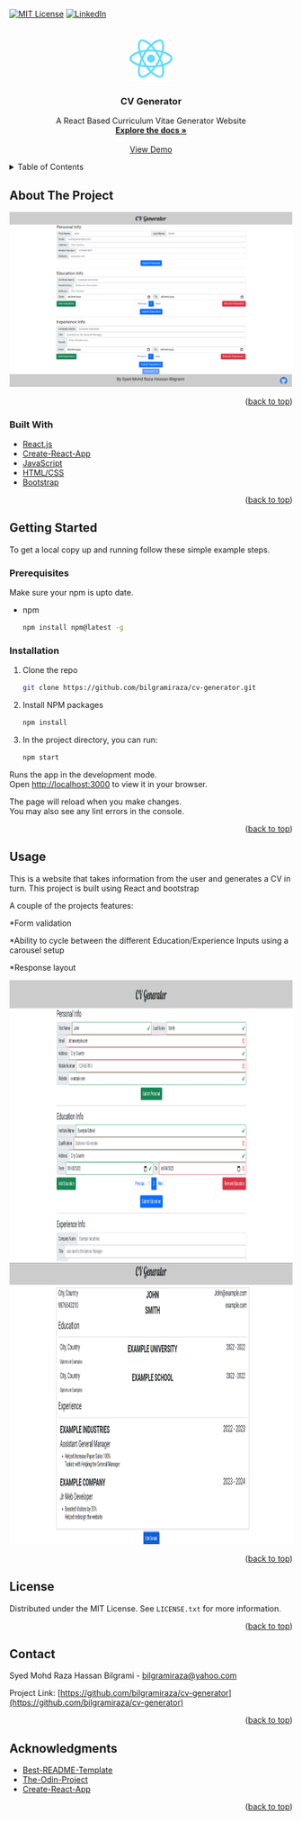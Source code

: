 <div id="top"></div>

[![MIT License][license-shield]][license-url]
[![LinkedIn][linkedin-shield]][linkedin-url]



<!-- PROJECT LOGO -->
<br />
<div align="center">
  <a href="https://github.com/bilgramiraza/cv-generator">
    <img src="./public/logo192.png" alt="Logo" width="80" height="80">
  </a>

<h3 align="center">CV Generator</h3>

  <p align="center">
    A React Based Curriculum Vitae Generator Website
    <br />
    <a href="https://github.com/bilgramiraza/cv-generator"><strong>Explore the docs »</strong></a>
    <br />
    <br />
    <a href="https://bilgramiraza.github.io/cv-generator/">View Demo</a>
  </p>
</div>



<!-- TABLE OF CONTENTS -->
<details>
  <summary>Table of Contents</summary>
  <ol>
    <li>
      <a href="#about-the-project">About The Project</a>
      <ul>
        <li><a href="#built-with">Built With</a></li>
      </ul>
    </li>
    <li>
      <a href="#getting-started">Getting Started</a>
      <ul>
        <li><a href="#prerequisites">Prerequisites</a></li>
        <li><a href="#installation">Installation</a></li>
      </ul>
    </li>
    <li><a href="#usage">Usage</a></li>
    <li><a href="#license">License</a></li>
    <li><a href="#contact">Contact</a></li>
    <li><a href="#acknowledgments">Acknowledgments</a></li>
  </ol>
</details>



<!-- ABOUT THE PROJECT -->
## About The Project

[![CV Generator Screen Shot][product-screenshot]](https://github.com/bilgramiraza/cv-generator)


<p align="right">(<a href="#top">back to top</a>)</p>



### Built With

* [React.js](https://reactjs.org/)
* [Create-React-App](https://github.com/facebook/create-react-app)
* [JavaScript](https://javascript.com)
* [HTML/CSS](https://html.spec.whatwg.org)
* [Bootstrap](https://getbootstrap.com)

<p align="right">(<a href="#top">back to top</a>)</p>



<!-- GETTING STARTED -->
## Getting Started

To get a local copy up and running follow these simple example steps.

### Prerequisites

Make sure your npm is upto date.
* npm
  ```sh
  npm install npm@latest -g
  ```

### Installation

1. Clone the repo
   ```sh
   git clone https://github.com/bilgramiraza/cv-generator.git
   ```
2. Install NPM packages
   ```sh
   npm install
   ```
3. In the project directory, you can run:

   ```sh
   npm start
   ```

Runs the app in the development mode.\
Open [http://localhost:3000](http://localhost:3000) to view it in your browser.

The page will reload when you make changes.\
You may also see any lint errors in the console.

<p align="right">(<a href="#top">back to top</a>)</p>



<!-- USAGE EXAMPLES -->
## Usage

This is a website that takes information from the user and generates a CV in turn.
This project is built using React and bootstrap

A couple of the projects features:

*Form validation

*Ability to cycle between the different Education/Experience Inputs using a carousel setup

*Response layout


<img src="./images/ScreenShot2.png" alt="Logo" width="700" height="500">
<br>
<img src="./images/ScreenShot3.png" alt="Logo" width="700" height="500">


<p align="right">(<a href="#top">back to top</a>)</p>


<!-- LICENSE -->
## License

Distributed under the MIT License. See `LICENSE.txt` for more information.

<p align="right">(<a href="#top">back to top</a>)</p>


<!-- CONTACT -->
## Contact

Syed Mohd Raza Hassan Bilgrami - bilgramiraza@yahoo.com

Project Link: [https://github.com/bilgramiraza/cv-generator](https://github.com/bilgramiraza/cv-generator)

<p align="right">(<a href="#top">back to top</a>)</p>



<!-- ACKNOWLEDGMENTS -->
## Acknowledgments

* [Best-README-Template](https://github.com/othneildrew/Best-README-Template)
* [The-Odin-Project](https://www.theodinproject.com/)
* [Create-React-App](https://github.com/facebook/create-react-app)

<p align="right">(<a href="#top">back to top</a>)</p>



<!-- MARKDOWN LINKS & IMAGES -->
<!-- https://www.markdownguide.org/basic-syntax/#reference-style-links -->
[license-shield]: https://img.shields.io/github/license/bilgramiraza/cv-generator.svg?style=for-the-badge
[license-url]: https://github.com/bilgramiraza/cv-generator/blob/master/LICENSE.txt
[linkedin-shield]: https://img.shields.io/badge/-LinkedIn-black.svg?style=for-the-badge&logo=linkedin&colorB=555
[linkedin-url]: https://linkedin.com/in/bilgramiraza
[product-screenshot]: ./images/ScreenShot1.png